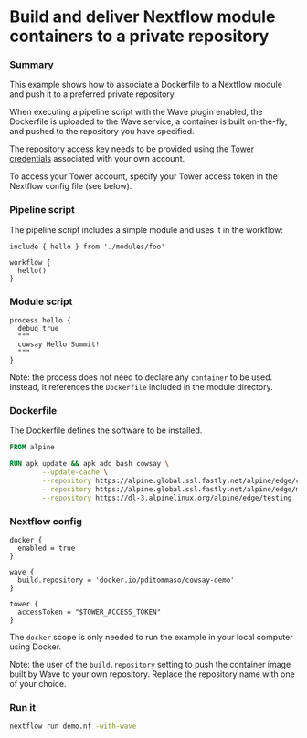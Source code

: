 # Build and deliver Nextflow module containers to a private repository 

### Summary 

This example shows how to associate a Dockerfile to a Nextflow module
and push it to a preferred private repository.

When executing a pipeline script with the Wave plugin enabled, the Dockerfile 
is uploaded to the Wave service, a container is built on-the-fly, and pushed to
the repository you have specified.

The repository access key needs to be provided using the [Tower credentials](https://help.tower.nf/22.2/credentials/overview/) 
associated with your own account. 

To access your Tower account, specify your Tower access token in the Nextflow config
file (see below).

### Pipeline script 

The pipeline script includes a simple module and uses it in the workflow:

```nextflow
include { hello } from './modules/foo'

workflow {
  hello()
}

```

### Module script 

```nextflow
process hello {
  debug true
  """
  cowsay Hello Summit! 
  """
}

```

Note: the process does not need to declare any `container` to be used. Instead,
it references the `Dockerfile` included in the module directory.

### Dockerfile 

The Dockerfile defines the software to be installed.

```Dockerfile
FROM alpine 

RUN apk update && apk add bash cowsay \
        --update-cache \
        --repository https://alpine.global.ssl.fastly.net/alpine/edge/community \
        --repository https://alpine.global.ssl.fastly.net/alpine/edge/main \
        --repository https://dl-3.alpinelinux.org/alpine/edge/testing

```

### Nextflow config 

```
docker { 
  enabled = true
} 

wave { 
  build.repository = 'docker.io/pditommaso/cowsay-demo'
}

tower {
  accessToken = "$TOWER_ACCESS_TOKEN"
}
```

The `docker` scope is only needed to run the example in your local computer using Docker. 

Note: the user of the `build.repository` setting to push the container image built by 
Wave to your own repository. Replace the repository name with one of your choice. 

### Run it 

```bash
nextflow run demo.nf -with-wave
```
 